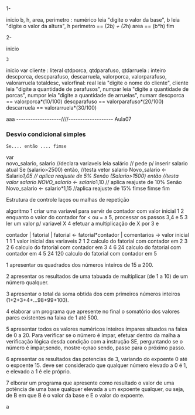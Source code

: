 1-

inicio
    b, h, area, perimetro : numérico
    leia "digite o valor da base", b
    leia "digite o valor da altura", h
    perimetro == (2*b) + (2*h)
    area == (b*h)
fim

2-

inicio
   








    3

inicio 
    var
    cliente : literal 
    qtdporca, qtdparafuso, qtdarruela : inteiro
    descporca, descparafuso, descarruela, valorporca, valorparafuso, valorarruela totaldesc, valorfinal: real
    leia "digite o nome do cliente", cliente
    leia "digite a quantidade de parafusos", numpar
    leia "digite a quantidade de porcas", numpor
    leia "digite a quantidade de arruelas", numarr
    descporca == valorporca*(10/100)
    descparafuso == valorparafuso*(20/100)
    descarruela == valorarruela*(30/100)

aaa
-------------------////-------------------
Aula07

### Desvio condicional simples
    Se.... então .... fimse







var  
novo_salario, salario //declara variaveis
leia salário // pede p/ inserir salario atual
Se (salario>2500) então, //testa vetor salario
    Novo_salario <- Salario*1,05 // aplica reajuste de 5%
Senão
    (Salario>1500) então //testa valor salario
    NOVO_salario <- salario*1,10 // aplica reajuste de 10%
Senão
    Novo_salario <- salario*1,15 //aplica reajuste de 15%
fimse
fimse
fim

Estrutura de controle laços ou malhas de repetição

algoritmo
1 criar uma variavel para servir de contador com valor inicial 1
2 enquanto o valor do contador for < ou = a 5, processar os passos 3,4 e 5
3 ler um valor p/ variavel X
4 efetuar a multiplicação de X por 3 e 


contador   |  fatorial   | fatorial <- fatorial*contador | comentarios -> valor inicial
    1           1                       1                        valor inicial das variaveis
    2           1                       2                   calculo do fatorial com contador em 2
    3           2                       6                   calculo do fatorial com contador em 3
    4           6                       24                  calculo do fatorial com contador em 4
    5           24                      120                 calculo do fatorial com contador em 5


1 apresentar os quadrados dos números inteiros de 15 a 200.

2 apresentar os resultados de uma tabuada de multiplicar (de 1 a 10) de um número qualquer.

3 apresentar o total da soma obtida dos cem primeiros números inteiros (1+2+3+4+...98+99+100).

4 elaborar um programa que apresente no final o somatório dos valores pares existentes na faixa de 1 até 500.

5 apresentar todos os valores numéricos inteiros ímpares situados na faixa de 0 a 20. Para verificar se o número é ímpar, efetuar dentro da malha a verificação lógica desda condição com a instrução SE, perguntando se o número é impar;sendo, mostre-o;nao sendo, passe para o próximo passo.

6 apresentar os resultados das potencias de 3, variando do expoente 0 até o expoente 15.
deve ser considerado que qualquer número elevado a 0 é 1, e elevado a 1 é ele próprio.

7 elborar um programa que apresente como resultado o valor de uma potência de uma base qualquer elevada a um expoente qualquer, ou seja, de B em que B é o valor da base e E o valor do expoente.






a